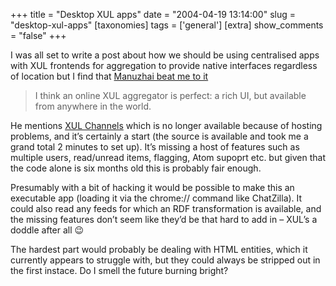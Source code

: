 +++
title = "Desktop XUL apps"
date = "2004-04-19 13:14:00"
slug = "desktop-xul-apps"
[taxonomies]
tags = ['general']
[extra]
show_comments = "false"
+++

I was all set to write a post about how we should be using centralised apps with XUL frontends for aggregation to provide native interfaces regardless of location but I find that [Manuzhai beat me to it](http://www.manuzhai.nl/weblog/comments/location-independent-services/)

> I think an online XUL aggregator is perfect: a rich UI, but available from anywhere in the world.

He mentions [XUL Channels](http://fuckhedz.com/xulchannels/) which is no longer available because of hosting problems, and it’s certainly a start (the source is available and took me a grand total 2 minutes to set up). It’s missing a host of features such as multiple users, read/unread items, flagging, Atom supoprt etc. but given that the code alone is six months old this is probably fair enough.

Presumably with a bit of hacking it would be possible to make this an executable app (loading it via the chrome:// command like ChatZilla). It could also read any feeds for which an RDF transformation is available, and the missing features don’t seem like they’d be that hard to add in – XUL’s a doddle after all 😉

The hardest part would probably be dealing with HTML entities, which it currently appears to struggle with, but they could always be stripped out in the first instace. Do I smell the future burning bright?
